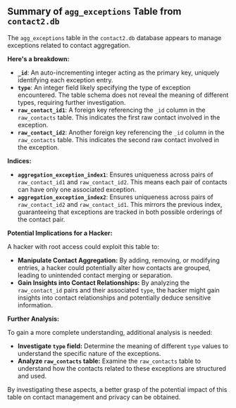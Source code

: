 ## Summary of `agg_exceptions` Table from `contact2.db`

The `agg_exceptions` table in the `contact2.db` database appears to manage exceptions related to contact aggregation.  

**Here's a breakdown:**

* **`_id`**:  An auto-incrementing integer acting as the primary key, uniquely identifying each exception entry.
* **`type`**: An integer field likely specifying the type of exception encountered.  The table schema does not reveal the meaning of different types, requiring further investigation.
* **`raw_contact_id1`**:  A foreign key referencing the `_id` column in the `raw_contacts` table. This indicates the first raw contact involved in the exception.
* **`raw_contact_id2`**: Another foreign key referencing the `_id` column in the `raw_contacts` table. This indicates the second raw contact involved in the exception.

**Indices:**

* **`aggregation_exception_index1`**: Ensures uniqueness across pairs of `raw_contact_id1` and `raw_contact_id2`. This means each pair of contacts can have only one associated exception.
* **`aggregation_exception_index2`**: Ensures uniqueness across pairs of `raw_contact_id2` and `raw_contact_id1`. This mirrors the previous index, guaranteeing that exceptions are tracked in both possible orderings of the contact pair.

**Potential Implications for a Hacker:**

A hacker with root access could exploit this table to:

* **Manipulate Contact Aggregation:** By adding, removing, or modifying entries, a hacker could potentially alter how contacts are grouped, leading to unintended contact merging or separation.
* **Gain Insights into Contact Relationships:** By analyzing the `raw_contact_id` pairs and their associated `type`, the hacker might gain insights into contact relationships and potentially deduce sensitive information.

**Further Analysis:**

To gain a more complete understanding, additional analysis is needed:

* **Investigate `type` field:**  Determine the meaning of different `type` values to understand the specific nature of the exceptions.
* **Analyze `raw_contacts` table:**  Examine the `raw_contacts` table to understand how the contacts related to these exceptions are structured and used.

By investigating these aspects, a better grasp of the potential impact of this table on contact management and privacy can be obtained. 

